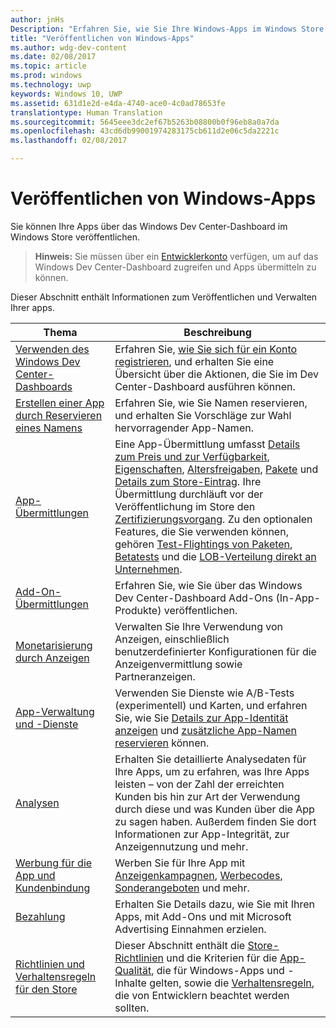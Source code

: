 ```yaml
---
author: jnHs
Description: "Erfahren Sie, wie Sie Ihre Windows-Apps im Windows Store veröffentlichen."
title: "Veröffentlichen von Windows-Apps"
ms.author: wdg-dev-content
ms.date: 02/08/2017
ms.topic: article
ms.prod: windows
ms.technology: uwp
keywords: Windows 10, UWP
ms.assetid: 631d1e2d-e4da-4740-ace0-4c0ad78653fe
translationtype: Human Translation
ms.sourcegitcommit: 5645eee3dc2ef67b5263b08800b0f96eb8a0a7da
ms.openlocfilehash: 43cd6db99001974283175cb611d2e06c5da2221c
ms.lasthandoff: 02/08/2017

---
```


# <a name="publish-windows-apps"></a>Veröffentlichen von Windows-Apps

Sie können Ihre Apps über das Windows Dev Center-Dashboard im Windows Store veröffentlichen. 

> **Hinweis:** Sie müssen über ein [Entwicklerkonto](http://go.microsoft.com/fwlink/p/?LinkId=615100) verfügen, um auf das Windows Dev Center-Dashboard zugreifen und Apps übermitteln zu können.

Dieser Abschnitt enthält Informationen zum Veröffentlichen und Verwalten Ihrer apps.

| **Thema** | **Beschreibung** |
|-----------|-----------------|
| [Verwenden des Windows Dev Center-Dashboards](using-the-windows-dev-center-dashboard.md) | Erfahren Sie, [wie Sie sich für ein Konto registrieren](opening-a-developer-account.md), und erhalten Sie eine Übersicht über die Aktionen, die Sie im Dev Center-Dashboard ausführen können. |
| [Erstellen einer App durch Reservieren eines Namens](create-your-app-by-reserving-a-name.md) | Erfahren Sie, wie Sie Namen reservieren, und erhalten Sie Vorschläge zur Wahl hervorragender App-Namen. |
| [App-Übermittlungen](app-submissions.md) | Eine App-Übermittlung umfasst [Details zum Preis und zur Verfügbarkeit](set-app-pricing-and-availability.md), [Eigenschaften](enter-app-properties.md), [Altersfreigaben](age-ratings.md), [Pakete](upload-app-packages.md) und [Details zum Store-Eintrag](create-app-store-listings.md). Ihre Übermittlung durchläuft vor der Veröffentlichung im Store den [Zertifizierungsvorgang](the-app-certification-process.md). Zu den optionalen Features, die Sie verwenden können, gehören [Test-Flightings von Paketen](package-flights.md), [Betatests](beta-testing-and-targeted-distribution.md) und die [LOB-Verteilung direkt an Unternehmen](distribute-lob-apps-to-enterprises.md). |
| [Add-On-Übermittlungen](add-on-submissions.md) | Erfahren Sie, wie Sie über das Windows Dev Center-Dashboard Add-Ons (In-App-Produkte) veröffentlichen. |
| [Monetarisierung durch Anzeigen](monetize-with-ads.md) | Verwalten Sie Ihre Verwendung von Anzeigen, einschließlich benutzerdefinierter Konfigurationen für die Anzeigenvermittlung sowie Partneranzeigen. |
| [App-Verwaltung und -Dienste](app-management-and-services.md) | Verwenden Sie Dienste wie A/B-Tests (experimentell) und Karten, und erfahren Sie, wie Sie [Details zur App-Identität anzeigen](view-app-identity-details.md) und [zusätzliche App-Namen reservieren](manage-app-names.md) können. |
| [Analysen](analytics.md) | Erhalten Sie detaillierte Analysedaten für Ihre Apps, um zu erfahren, was Ihre Apps leisten – von der Zahl der erreichten Kunden bis hin zur Art der Verwendung durch diese und was Kunden über die App zu sagen haben. Außerdem finden Sie dort Informationen zur App-Integrität, zur Anzeigennutzung und mehr. |
| [Werbung für die App und Kundenbindung](app-promotion-and-customer-engagement.md) | Werben Sie für Ihre App mit [Anzeigenkampagnen](create-an-ad-campaign-for-your-app.md), [Werbecodes](generate-promotional-codes.md), [Sonderangeboten](put-apps-and-add-ons-on-sale.md) und mehr. 
| [Bezahlung](getting-paid-apps.md) | Erhalten Sie Details dazu, wie Sie mit Ihren Apps, mit Add-Ons und mit Microsoft Advertising Einnahmen erzielen. |
| [Richtlinien und Verhaltensregeln für den Store](https://msdn.microsoft.com/library/windows/apps/dn764939.aspx) | Dieser Abschnitt enthält die [Store-Richtlinien](https://msdn.microsoft.com/library/windows/apps/dn764944.aspx) und die Kriterien für die [App-Qualität](https://msdn.microsoft.com/library/windows/apps/mt652261.aspx), die für Windows-Apps und -Inhalte gelten, sowie die [Verhaltensregeln](https://msdn.microsoft.com/library/windows/apps/dn764941.aspx), die von Entwicklern beachtet werden sollten. |
 

